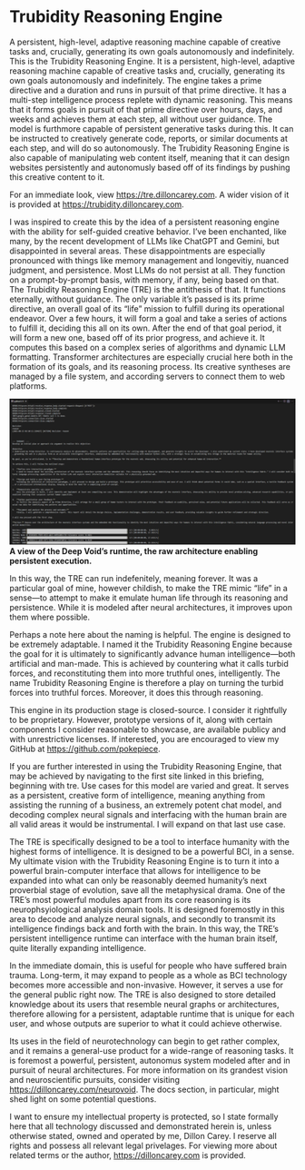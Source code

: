 # Trubidity Reasoning Engine
A persistent, high-level, adaptive reasoning machine capable of creative tasks and, crucially, generating its own goals autonomously and indefinitely.
This is the Trubidity Reasoning Engine. It is a persistent, high-level, adaptive reasoning machine capable of creative tasks and, crucially, generating its own goals autonomously and indefinitely. The engine takes a prime directive and a duration and runs in pursuit of that prime directive. It has a multi-step intelligence process replete with dynamic reasoning. This means that it forms goals in pursuit of that prime directive over hours, days, and weeks and achieves them at each step, all without user guidance. The model is furthmore capable of persistent generative tasks during this. It can be instructed to creatively generate code, reports, or similar documents at each step, and will do so autonomously. The Trubidity Reasoning Engine is also capable of manipulating web content itself, meaning that it can design websites persistently and autonomusly based off of its findings by pushing this creative content to it.

For an immediate look, view https://tre.dilloncarey.com. A wider vision of it is provided at https://trubidity.dilloncarey.com. 

I was inspired to create this by the idea of a persistent reasoning engine with the ability for self-guided creative behavior. I’ve been enchanted, like many, by the recent development of LLMs like ChatGPT and Gemini, but disappointed in several areas. These disappointments are especially pronounced with things like memory management and longevitiy, nuanced judgment, and persistence. Most LLMs do not persist at all. They function on a prompt-by-prompt basis, with memory, if any, being based on that. The Trubidity Reasoning Engine (TRE) is the antithesis of that. It functions eternally, without guidance. The only variable it’s passed is its prime directive, an overall goal of its “life” mission to fulfill during its operational endeavor. Over a few hours, it will form a goal and take a series of actions to fulfill it, deciding this all on its own. After the end of that goal period, it will form a new one, based off of its prior progress, and achieve it. It computes this based on a complex series of algorithms and dynamic LLM formatting. Transformer architectures are especially crucial here both in the formation of its goals, and its reasoning process. Its creative syntheses are managed by a file system, and according servers to connect them to web platforms.

![A view of the Deep Void’s runtime, the raw architecture enabling persistent execution.](./deep-void-action.png)
**A view of the Deep Void’s runtime, the raw architecture enabling persistent execution.**

In this way, the TRE can run indefenitely, meaning forever. It was a particular goal of mine, however childish, to make the TRE mimic “life” in a sense—to attempt to make it emulate human life through its reasoning and persistence. While it is modeled after neural architectures, it improves upon them where possible. 

Perhaps a note here about the naming is helpful. The engine is designed to be extremely adaptable. I named it the Trubidity Reasoning Engine because the goal for it is ultimately to significantly advance human intelligence—both artificial and man-made. This is achieved by countering what it calls turbid forces, and reconstituting them into more truthful ones, intelligently. The name Trubidity Reasoning Engine is therefore a play on turning the turbid forces into truthful forces. Moreover, it does this through reasoning.

This engine in its production stage is closed-source. I consider it rightfully to be proprietary. However, prototype versions of it, along with certain components I consider reasonable to showcase, are available publicy and with unrestrictive licenses. If interested, you are encouraged to view my GitHub at https://github.com/pokepiece.

If you are further interested in using the Trubidity Reasoning Engine, that may be achieved by navigating to the first site linked in this briefing, beginning with tre. Use cases for this model are varied and great. It serves as a persistent, creative form of intelligence, meaning anything from assisting the running of a business, an extremely potent chat model, and decoding complex neural signals and interfacing with the human brain are all valid areas it would be instrumental. I will expand on that last use case.

The TRE is specifically designed to be a tool to interface humanity with the highest forms of intelligence. It is designed to be a powerful BCI, in a sense. My ultimate vision with the Trubidity Reasoning Engine is to turn it into a powerful brain-computer interface that allows for intelligence to be expanded into what can only be reasonably deemed humanity’s next proverbial stage of evolution, save all the metaphysical drama. One of the TRE’s most powerful modules apart from its core reasoning is its neurophsyiological analysis domain tools. It is designed foremostly in this area to decode and analyze neural signals, and secondly to transmit its intelligence findings back and forth with the brain. In this way, the TRE’s persistent intelligence runtime can interface with the human brain itself, quite literally expanding intelligence. 

In the immediate domain, this is useful for people who have suffered brain trauma. Long-term, it may expand to people as a whole as BCI technology becomes more accessible and non-invasive. However, it serves a use for the general public right now. The TRE is also designed to store detailed knowledge about its users that resemble neural graphs or architectures, therefore allowing for a persistent, adaptable runtime that is unique for each user, and whose outputs are superior to what it could achieve otherwise.

Its uses in the field of neurotechnology can begin to get rather complex, and it remains a general-use product for a wide-range of reasoning tasks. It is foremost a powerful, persistent, autonomus system modeled after and in pursuit of neural architectures. For more information on its grandest vision and neuroscientific pursuits, consider visiting https://dilloncarey.com/neurovoid. The docs section, in particular, might shed light on some potential questions.

I want to ensure my intellectual property is protected, so I state formally here that all technology discussed and demonstrated herein is, unless otherwise stated, owned and operated by me, Dillon Carey. I reserve all rights and possess all relevant legal privelages. For viewing more about related terms or the author, https://dilloncarey.com is provided.
